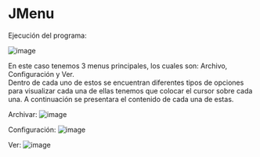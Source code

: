 # JMenu
Ejecución del programa:

![image](https://user-images.githubusercontent.com/96399138/214475042-bc385eda-9142-4c5b-b04a-ff847157a7a1.png)


En este caso tenemos 3 menus principales, los cuales son: Archivo, Configuración y Ver.
<br>
Dentro de cada uno de estos se encuentran diferentes tipos de opciones para visualizar cada una de ellas tenemos que colocar el cursor sobre cada una.
A continuación se presentara el contenido de cada una de estas.

Archivar: 
![image](https://user-images.githubusercontent.com/96399138/214475260-ccd0f29f-fef8-4173-b6c1-6b4efcbcf3db.png)


Configuración:
![image](https://user-images.githubusercontent.com/96399138/214475301-bdbf7d72-2a65-4638-81ac-ff6e80dfc0e2.png)


Ver:
![image](https://user-images.githubusercontent.com/96399138/214475329-8ea8ad2d-6e90-4206-b189-d85c39fa72db.png)
